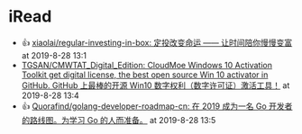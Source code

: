 # iRead

 - :+1: [xiaolai/regular-investing-in-box: 定投改变命运 —— 让时间陪你慢慢变富](https://github.com/xiaolai/regular-investing-in-box) at 2019-8-28 13:1
 - [TGSAN/CMWTAT_Digital_Edition: CloudMoe Windows 10 Activation Toolkit get digital license, the best open source Win 10 activator in GitHub. GitHub 上最棒的开源 Win10 数字权利（数字许可证）激活工具！](https://github.com/TGSAN/CMWTAT_Digital_Edition) at 2019-8-28 13:4
 - :+1: [Quorafind/golang-developer-roadmap-cn: 在 2019 成为一名 Go 开发者的路线图。为学习 Go 的人而准备。](https://github.com/Quorafind/golang-developer-roadmap-cn) at 2019-8-28 13:5
